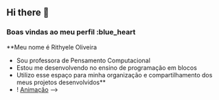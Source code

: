## Hi there 👋

### Boas vindas ao meu perfil :blue_heart
**Meu nome é Rithyele Oliveira
- Sou professora de Pensamento Computacional
- Estou me desenvolvendo no ensino de programação em blocos
- Utilizo esse espaço para minha organização e compartilhamento dos meus projetos desenvolvidos**
- ! [Animação](https://media.tenor.com/jg7k01FBbTsAAAAM/thumbs-up-well-done.gif)
-->
